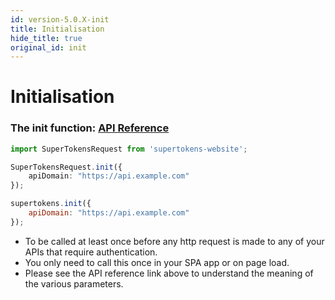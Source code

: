 ```yaml
---
id: version-5.0.X-init
title: Initialisation
hide_title: true
original_id: init
---
```


# Initialisation

### The init function: [API Reference](../api-reference#init-apidomain-apibasepath-sessionexpiredstatuscode-cookieDomain-refreshapicustomheaders-autoaddcredentials)

<!--DOCUSAURUS_CODE_TABS-->
<!--Via NPM-->
```ts
import SuperTokensRequest from 'supertokens-website';

SuperTokensRequest.init({
    apiDomain: "https://api.example.com"
});
```
<!--Via script tag-->
```js
supertokens.init({
    apiDomain: "https://api.example.com"
});
```
<!--END_DOCUSAURUS_CODE_TABS-->

- To be called at least once before any http request is made to any of your APIs that require authentication.
- You only need to call this once in your SPA app or on page load.
- Please see the API reference link above to understand the meaning of the various parameters.